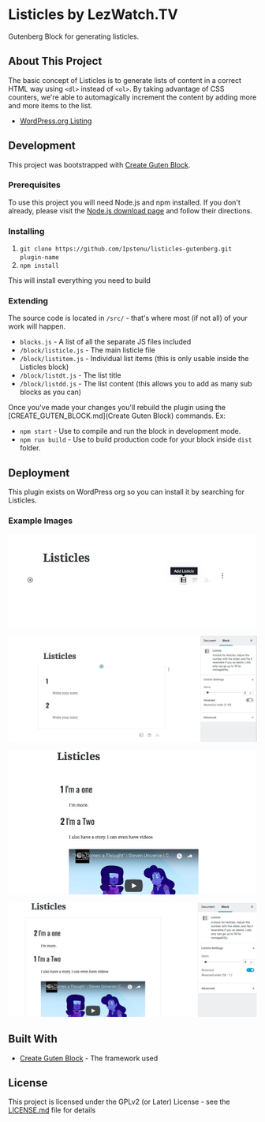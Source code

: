 # Listicles by LezWatch.TV

Gutenberg Block for generating listicles.

## About This Project

The basic concept of Listicles is to generate lists of content in a correct HTML way using `<dl>` instead of `<ol>`. By taking advantage of CSS counters, we're able to automagically increment the content by adding more and more items to the list.

* [WordPress.org Listing](https://wordpress.org/plugins/listicles)


## Development

This project was bootstrapped with [Create Guten Block](https://github.com/ahmadawais/create-guten-block).

### Prerequisites

To use this project you will need Node.js and npm installed. If you don't already, please visit the [Node.js download page](https://nodejs.org/en/download/) and follow their directions.

### Installing

1. `git clone https://github.com/Ipstenu/listicles-gutenberg.git plugin-name`
2. `npm install`

This will install everything you need to build

### Extending

The source code is located in `/src/` - that's where most (if not all) of your work will happen.

* `blocks.js` - A list of all the separate JS files included
* `/block/listicle.js` - The main listicle file
* `/block/listitem.js` - Individual list items (this is only usable inside the Listicles block)
* `/block/listdt.js` - The list title
* `/block/listdd.js` - The list content (this allows you to add as many sub blocks as you can)

Once you've made your changes you'll rebuild the plugin using the [CREATE_GUTEN_BLOCK.md](Create Guten Block) commands. Ex:

* `npm start` - Use to compile and run the block in development mode.
* `npm run build` - Use to build production code for your block inside `dist` folder.

## Deployment

This plugin exists on WordPress org so you can install it by searching for Listicles.

### Example Images

![Add To Post](assets/screenshot-01.jpg?raw=true "Add to post")

![A Brand New Listicle](assets/screenshot-02.jpg?raw=true "Example of a new listicle")

![A Listicle with Content](assets/screenshot-03.jpg?raw=true "A Listicle with Content")

![A Listicle Reversed](assets/screenshot-04.jpg?raw=true "A Listicle Reversed")

## Built With

* [Create Guten Block](https://github.com/ahmadawais/create-guten-block) - The framework used

## License

This project is licensed under the GPLv2 (or Later) License - see the [LICENSE.md](LICENSE.md) file for details
